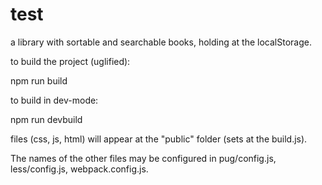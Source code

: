 # test
a library with sortable and searchable books, holding at the localStorage.

to build the project (uglified):

npm run build

to build in dev-mode:

npm run devbuild

files (css, js, html) will appear at the "public" folder (sets at the build.js).

The names of the other files may be configured in pug/config.js, less/config.js, webpack.config.js.
